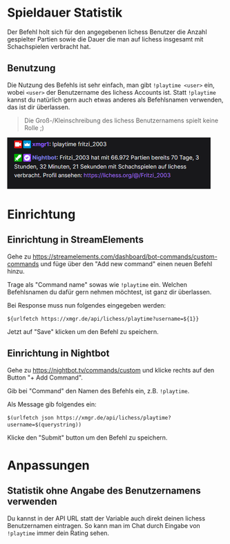 # Spieldauer Statistik

Der Befehl holt sich für den angegebenen lichess Benutzer die Anzahl gespielter Partien sowie die Dauer die man auf
lichess insgesamt mit Schachspielen verbracht hat.

## Benutzung

Die Nutzung des Befehls ist sehr einfach, man gibt `!playtime <user>` ein, wobei `<user>` der Benutzername des lichess
Accounts ist. Statt `!playtime` kannst du natürlich gern auch etwas anderes als Befehlsnamen verwenden, das ist dir
überlassen.

> Die Groß-/Kleinschreibung des lichess Benutzernamens spielt keine Rolle ;)

![img.png](../images/playtime-fritzi.png)

# Einrichtung

## Einrichtung in StreamElements

Gehe zu https://streamelements.com/dashboard/bot-commands/custom-commands und füge über den "Add new command" einen
neuen Befehl hinzu.

Trage als "Command name" sowas wie `!playtime` ein. Welchen Befehlsnamen du dafür gern nehmen möchtest, ist ganz dir
überlassen.

Bei Response muss nun folgendes eingegeben werden:

```
${urlfetch https://xmgr.de/api/lichess/playtime?username=${1}}
```

Jetzt auf "Save" klicken um den Befehl zu speichern.

## Einrichtung in Nightbot

Gehe zu https://nightbot.tv/commands/custom und klicke rechts auf den Button
"+ Add Command".

Gib bei "Command" den Namen des Befehls ein, z.B. `!playtime`.

Als Message gib folgendes ein:

```
$(urlfetch json https://xmgr.de/api/lichess/playtime?username=$(querystring))
```

Klicke den "Submit" button um den Befehl zu speichern.

# Anpassungen

## Statistik ohne Angabe des Benutzernamens verwenden

Du kannst in der API URL statt der Variable auch direkt deinen lichess Benutzernamen eintragen. So kann man im Chat
durch Eingabe von `!playtime` immer dein Rating sehen.
